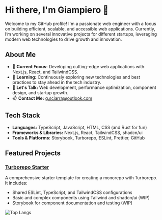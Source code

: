 # Hi there, I'm Giampiero 👋

Welcome to my GitHub profile! I'm a passionate web engineer with a focus on building efficient, scalable, and accessible web applications. Currently, I’m working on several innovative projects for different startups, leveraging modern web technologies to drive growth and innovation.

## About Me

- 🔭 **Current Focus:** Developing cutting-edge web applications with Next.js, React, and TailwindCSS.
- 🌱 **Learning:** Continuously exploring new technologies and best practices to stay ahead in the tech industry.
- 💬 **Let's Talk:** Web development, performance optimization, component design, and startup growth.
- 📫 **Contact Me:** [g.sciarra@outlook.com](mailto:g.sciarra@outlook.com)

## Tech Stack

- **Languages:** TypeScript, JavaScript, HTML, CSS (and Rust for fun)
- **Frameworks & Libraries:** Next.js, React, TailwindCSS, shadcn/ui
- **Tools & Platforms:** Storybook, Turborepo, ESLint, Prettier, GitHub

## Featured Projects

### [Turborepo Starter](https://github.com/Gsciarra/nextjs-fullstack)
A comprehensive starter template for creating a monorepo with Turborepo. It includes:
- Shared ESLint, TypeScript, and TailwindCSS configurations
- Basic and complex components using Tailwind and shadcn/ui (WIP)
- Storybook for component documentation and testing (WIP)

![Top Langs](https://github-readme-stats.vercel.app/api/top-langs/?username=gsciarra&layout=compact&theme=radical)

